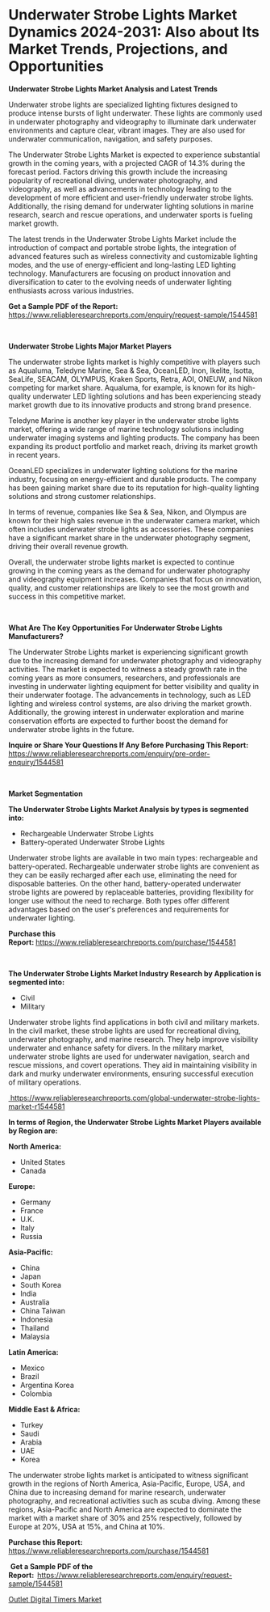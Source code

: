 <p><h1>Underwater Strobe Lights Market Dynamics 2024-2031: Also about Its Market Trends, Projections, and Opportunities</h1></p><p><strong>Underwater Strobe Lights Market Analysis and Latest Trends</strong></p>
<p><p>Underwater strobe lights are specialized lighting fixtures designed to produce intense bursts of light underwater. These lights are commonly used in underwater photography and videography to illuminate dark underwater environments and capture clear, vibrant images. They are also used for underwater communication, navigation, and safety purposes.</p><p>The Underwater Strobe Lights Market is expected to experience substantial growth in the coming years, with a projected CAGR of 14.3% during the forecast period. Factors driving this growth include the increasing popularity of recreational diving, underwater photography, and videography, as well as advancements in technology leading to the development of more efficient and user-friendly underwater strobe lights. Additionally, the rising demand for underwater lighting solutions in marine research, search and rescue operations, and underwater sports is fueling market growth.</p><p>The latest trends in the Underwater Strobe Lights Market include the introduction of compact and portable strobe lights, the integration of advanced features such as wireless connectivity and customizable lighting modes, and the use of energy-efficient and long-lasting LED lighting technology. Manufacturers are focusing on product innovation and diversification to cater to the evolving needs of underwater lighting enthusiasts across various industries.</p></p>
<p><strong>Get a Sample PDF of the Report:&nbsp;</strong> <a href="https://www.reliableresearchreports.com/enquiry/request-sample/1544581">https://www.reliableresearchreports.com/enquiry/request-sample/1544581</a></p>
<p>&nbsp;</p>
<p><strong>Underwater Strobe Lights Major Market Players</strong></p>
<p><p>The underwater strobe lights market is highly competitive with players such as Aqualuma, Teledyne Marine, Sea & Sea, OceanLED, Inon, Ikelite, Isotta, SeaLife, SEACAM, OLYMPUS, Kraken Sports, Retra, AOI, ONEUW, and Nikon competing for market share. Aqualuma, for example, is known for its high-quality underwater LED lighting solutions and has been experiencing steady market growth due to its innovative products and strong brand presence.</p><p>Teledyne Marine is another key player in the underwater strobe lights market, offering a wide range of marine technology solutions including underwater imaging systems and lighting products. The company has been expanding its product portfolio and market reach, driving its market growth in recent years.</p><p>OceanLED specializes in underwater lighting solutions for the marine industry, focusing on energy-efficient and durable products. The company has been gaining market share due to its reputation for high-quality lighting solutions and strong customer relationships.</p><p>In terms of revenue, companies like Sea & Sea, Nikon, and Olympus are known for their high sales revenue in the underwater camera market, which often includes underwater strobe lights as accessories. These companies have a significant market share in the underwater photography segment, driving their overall revenue growth.</p><p>Overall, the underwater strobe lights market is expected to continue growing in the coming years as the demand for underwater photography and videography equipment increases. Companies that focus on innovation, quality, and customer relationships are likely to see the most growth and success in this competitive market.</p></p>
<p>&nbsp;</p>
<p><strong>What Are The Key Opportunities For Underwater Strobe Lights Manufacturers?</strong></p>
<p><p>The Underwater Strobe Lights market is experiencing significant growth due to the increasing demand for underwater photography and videography activities. The market is expected to witness a steady growth rate in the coming years as more consumers, researchers, and professionals are investing in underwater lighting equipment for better visibility and quality in their underwater footage. The advancements in technology, such as LED lighting and wireless control systems, are also driving the market growth. Additionally, the growing interest in underwater exploration and marine conservation efforts are expected to further boost the demand for underwater strobe lights in the future.</p></p>
<p><strong>Inquire or Share Your Questions If Any Before Purchasing This Report:</strong> <a href="https://www.reliableresearchreports.com/enquiry/pre-order-enquiry/1544581">https://www.reliableresearchreports.com/enquiry/pre-order-enquiry/1544581</a></p>
<p>&nbsp;</p>
<p><strong>Market Segmentation</strong></p>
<p><strong>The Underwater Strobe Lights Market Analysis by types is segmented into:</strong></p>
<p><ul><li>Rechargeable Underwater Strobe Lights</li><li>Battery-operated Underwater Strobe Lights</li></ul></p>
<p><p>Underwater strobe lights are available in two main types: rechargeable and battery-operated. Rechargeable underwater strobe lights are convenient as they can be easily recharged after each use, eliminating the need for disposable batteries. On the other hand, battery-operated underwater strobe lights are powered by replaceable batteries, providing flexibility for longer use without the need to recharge. Both types offer different advantages based on the user's preferences and requirements for underwater lighting.</p></p>
<p><strong>Purchase this Report:&nbsp;</strong><a href="https://www.reliableresearchreports.com/purchase/1544581">https://www.reliableresearchreports.com/purchase/1544581</a></p>
<p>&nbsp;</p>
<p><strong>The Underwater Strobe Lights Market Industry Research by Application is segmented into:</strong></p>
<p><ul><li>Civil</li><li>Military</li></ul></p>
<p><p>Underwater strobe lights find applications in both civil and military markets. In the civil market, these strobe lights are used for recreational diving, underwater photography, and marine research. They help improve visibility underwater and enhance safety for divers. In the military market, underwater strobe lights are used for underwater navigation, search and rescue missions, and covert operations. They aid in maintaining visibility in dark and murky underwater environments, ensuring successful execution of military operations.</p></p>
<p><a href="https://www.reliableresearchreports.com/global-underwater-strobe-lights-market-r1544581">&nbsp;https://www.reliableresearchreports.com/global-underwater-strobe-lights-market-r1544581</a></p>
<p><strong>In terms of Region, the Underwater Strobe Lights Market Players available by Region are:</strong></p>
<p>
    <p> <strong> North America: </strong>
        <ul>
            <li>United States</li>
            <li>Canada</li>
        </ul>
        </p> 
    <p> <strong> Europe: </strong>
        <ul>
            <li>Germany</li>
            <li>France</li>
            <li>U.K.</li>
            <li>Italy</li>
            <li>Russia</li>
        </ul>
        </p> 
    <p> <strong> Asia-Pacific: </strong>
        <ul>
            <li>China</li>
            <li>Japan</li>
            <li>South Korea</li>
            <li>India</li>
            <li>Australia</li>
            <li>China Taiwan</li>
            <li>Indonesia</li>
            <li>Thailand</li>
            <li>Malaysia</li>
        </ul>
        </p> 
    <p> <strong> Latin America: </strong>
        <ul>
            <li>Mexico</li>
            <li>Brazil</li>
            <li>Argentina Korea</li>
            <li>Colombia</li>
        </ul>
        </p> 
    <p> <strong> Middle East & Africa: </strong>
        <ul>
            <li>Turkey</li>
            <li>Saudi</li>
            <li>Arabia</li>
            <li>UAE</li>
            <li>Korea</li>
        </ul>
    </p>
    </p>
<p><p>The underwater strobe lights market is anticipated to witness significant growth in the regions of North America, Asia-Pacific, Europe, USA, and China due to increasing demand for marine research, underwater photography, and recreational activities such as scuba diving. Among these regions, Asia-Pacific and North America are expected to dominate the market with a market share of 30% and 25% respectively, followed by Europe at 20%, USA at 15%, and China at 10%.</p></p>
<p><strong>Purchase this Report: </strong><a href="https://www.reliableresearchreports.com/purchase/1544581">https://www.reliableresearchreports.com/purchase/1544581</a></p>
<p>&nbsp;<strong>Get a Sample PDF of the Report:&nbsp;&nbsp;</strong><a href="https://www.reliableresearchreports.com/enquiry/request-sample/1544581">https://www.reliableresearchreports.com/enquiry/request-sample/1544581</a></p>
<p><strong></strong></p>
<p><p><a href="https://github.com/RoccoManning/Market-Research-Report-List-4/blob/main/outlet-digital-timers-market.md">Outlet Digital Timers Market</a></p></p>